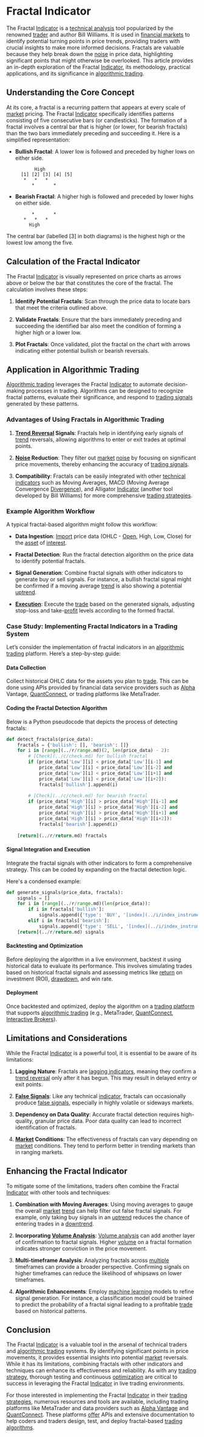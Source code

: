 # Fractal Indicator

The Fractal [Indicator](../i/indicator.md) is a [technical analysis](../t/technical_analysis.md) tool popularized by the renowned [trader](../t/trader.md) and author Bill Williams. It is used in [financial markets](../f/financial_market.md) to identify potential turning points in price trends, providing traders with crucial insights to make more informed decisions. Fractals are valuable because they help break down the [noise](../n/noise.md) in price data, highlighting significant points that might otherwise be overlooked. This article provides an in-depth exploration of the Fractal [Indicator](../i/indicator.md), its methodology, practical applications, and its significance in [algorithmic trading](../a/accountability.md).

## Understanding the Core Concept

At its core, a fractal is a recurring pattern that appears at every scale of [market](../m/market.md) pricing. The Fractal [Indicator](../i/indicator.md) specifically identifies patterns consisting of five consecutive bars (or candlesticks). The formation of a fractal involves a central bar that is higher (or lower, for bearish fractals) than the two bars immediately preceding and succeeding it. Here is a simplified representation:

- **Bullish Fractal**: A lower low is followed and preceded by higher lows on either side.  
  ```
         High
    [1] [2] [3] [4] [5]
     *   *   * 
        *       *
  ```

- **Bearish Fractal**: A higher high is followed and preceded by lower highs on either side.  
  ```
        *       *
     *   *   * 
       High
  ```

The central bar (labelled [3] in both diagrams) is the highest high or the lowest low among the five.

## Calculation of the Fractal Indicator

The Fractal [Indicator](../i/indicator.md) is visually represented on price charts as arrows above or below the bar that constitutes the core of the fractal. The calculation involves these steps:

1. **Identify Potential Fractals**: Scan through the price data to locate bars that meet the criteria outlined above.
   
2. **Validate Fractals**: Ensure that the bars immediately preceding and succeeding the identified bar also meet the condition of forming a higher high or a lower low.

3. **Plot Fractals**: Once validated, plot the fractal on the chart with arrows indicating either potential bullish or bearish reversals.

## Application in Algorithmic Trading

[Algorithmic trading](../a/accountability.md) leverages the Fractal [Indicator](../i/indicator.md) to automate decision-making processes in trading. Algorithms can be designed to recognize fractal patterns, evaluate their significance, and respond to [trading signals](../t/trading_signals.md) generated by these patterns.

### Advantages of Using Fractals in Algorithmic Trading

1. **[Trend Reversal](../t/trend_reversal.md) Signals**: Fractals help in identifying early signals of [trend](../t/trend.md) reversals, allowing algorithms to enter or exit trades at optimal points.

2. **[Noise](../n/noise.md) Reduction**: They filter out [market](../m/market.md) [noise](../n/noise.md) by focusing on significant price movements, thereby enhancing the accuracy of [trading signals](../t/trading_signals.md).

3. **Compatibility**: Fractals can be easily integrated with other [technical indicators](../t/technical_indicator.md) such as Moving Averages, MACD (Moving Average Convergence [Divergence](../d/divergence.md)), and Alligator [Indicator](../i/indicator.md) (another tool developed by Bill Williams) for more comprehensive [trading strategies](../t/trading_strategies.md).

### Example Algorithm Workflow

A typical fractal-based algorithm might follow this workflow:

- **Data Ingestion**: [Import](../i/import.md) price data (OHLC - [Open](../o/open.md), High, Low, Close) for the [asset](../a/asset.md) of [interest](../i/interest.md).

- **Fractal Detection**: Run the fractal detection algorithm on the price data to identify potential fractals.

- **Signal Generation**: Combine fractal signals with other indicators to generate buy or sell signals. For instance, a bullish fractal signal might be confirmed if a moving average [trend](../t/trend.md) is also showing a potential [uptrend](../u/uptrend.md).

- **[Execution](../e/execution.md)**: Execute the [trade](../t/trade.md) based on the generated signals, adjusting stop-loss and take-[profit](../p/profit.md) levels according to the formed fractal.

### Case Study: Implementing Fractal Indicators in a Trading System

Let’s consider the implementation of fractal indicators in an [algorithmic trading](../a/accountability.md) platform. Here’s a step-by-step guide:

#### Data Collection
Collect historical OHLC data for the assets you plan to [trade](../t/trade.md). This can be done using APIs provided by financial data service providers such as [Alpha](../a/alpha.md) Vantage, [QuantConnect](../q/quantconnect.md), or trading platforms like MetaTrader.

#### Coding the Fractal Detection Algorithm
Below is a Python pseudocode that depicts the process of detecting fractals:

```python
def detect_fractals(price_data):
    fractals = {'bullish': [], 'bearish': []}
    for i in [range](../r/range.md)(2, len(price_data) - 2):
        # [Check](../c/check.md) for bullish fractal
        if (price_data['Low'][i] < price_data['Low'][i-1] and 
            price_data['Low'][i] < price_data['Low'][i-2] and 
            price_data['Low'][i] < price_data['Low'][i+1] and 
            price_data['Low'][i] < price_data['Low'][i+2]):
            fractals['bullish'].append(i)
        
        # [Check](../c/check.md) for bearish fractal
        if (price_data['High'][i] > price_data['High'][i-1] and
            price_data['High'][i] > price_data['High'][i-2] and
            price_data['High'][i] > price_data['High'][i+1] and
            price_data['High'][i] > price_data['High'][i+2]):
            fractals['bearish'].append(i)
            
    [return](../r/return.md) fractals
```

#### Signal Integration and Execution
Integrate the fractal signals with other indicators to form a comprehensive strategy. This can be coded by expanding on the fractal detection logic.

Here's a condensed example:

```python
def generate_signals(price_data, fractals):
    signals = []
    for i in [range](../r/range.md)(len(price_data)):
        if i in fractals['bullish']:
            signals.append({'type': 'BUY', '[index](../i/index_instrument.md)': i})
        elif i in fractals['bearish']:
            signals.append({'type': 'SELL', '[index](../i/index_instrument.md)': i})
    [return](../r/return.md) signals
```

#### Backtesting and Optimization
Before deploying the algorithm in a live environment, backtest it using historical data to evaluate its performance. This involves simulating trades based on historical fractal signals and assessing metrics like [return](../r/return.md) on investment (ROI), [drawdown](../d/drawdown.md), and win rate.

#### Deployment
Once backtested and optimized, deploy the algorithm on a [trading platform](../t/trading_platform.md) that supports [algorithmic trading](../a/accountability.md) (e.g., MetaTrader, [QuantConnect](../q/quantconnect.md), [Interactive Brokers](../i/interactive_brokers.md)).

## Limitations and Considerations

While the Fractal [Indicator](../i/indicator.md) is a powerful tool, it is essential to be aware of its limitations:

1. **Lagging Nature**: Fractals are [lagging indicators](../l/lagging_indicators.md), meaning they confirm a [trend reversal](../t/trend_reversal.md) only after it has begun. This may result in delayed entry or exit points.

2. **[False Signals](../f/false_signals_in_trading.md)**: Like any technical [indicator](../i/indicator.md), fractals can occasionally produce [false signals](../f/false_signals_in_trading.md), especially in highly volatile or sideways markets.

3. **Dependency on Data Quality**: Accurate fractal detection requires high-quality, granular price data. Poor data quality can lead to incorrect identification of fractals.

4. **[Market](../m/market.md) Conditions**: The effectiveness of fractals can vary depending on [market](../m/market.md) conditions. They tend to perform better in trending markets than in ranging markets.

## Enhancing the Fractal Indicator

To mitigate some of the limitations, traders often combine the Fractal [Indicator](../i/indicator.md) with other tools and techniques:

1. **Combination with Moving Averages**: Using moving averages to gauge the overall [market](../m/market.md) [trend](../t/trend.md) can help filter out false fractal signals. For example, only taking buy signals in an [uptrend](../u/uptrend.md) reduces the chance of entering trades in a [downtrend](../d/downtrend.md).

2. **Incorporating [Volume Analysis](../v/volume_analysis.md)**: [Volume analysis](../v/volume_analysis.md) can add another layer of confirmation to fractal signals. Higher [volume](../v/volume.md) on a fractal formation indicates stronger conviction in the price movement.

3. **Multi-timeframe Analysis**: Analyzing fractals across [multiple](../m/multiple.md) timeframes can provide a broader perspective. Confirming signals on higher timeframes can reduce the likelihood of whipsaws on lower timeframes.

4. **Algorithmic Enhancements**: Employ [machine learning](../m/machine_learning.md) models to refine signal generation. For instance, a classification model could be trained to predict the probability of a fractal signal leading to a profitable [trade](../t/trade.md) based on historical patterns.

## Conclusion

The Fractal [Indicator](../i/indicator.md) is a valuable tool in the arsenal of technical traders and [algorithmic trading](../a/accountability.md) systems. By identifying significant points in price movements, it provides essential insights into potential [market](../m/market.md) reversals. While it has its limitations, combining fractals with other indicators and techniques can enhance its effectiveness and reliability. As with any [trading strategy](../t/trading_strategy.md), thorough testing and continuous [optimization](../o/optimization.md) are critical to success in leveraging the Fractal [Indicator](../i/indicator.md) in live trading environments.

For those interested in implementing the Fractal [Indicator](../i/indicator.md) in their [trading strategies](../t/trading_strategies.md), numerous resources and tools are available, including trading platforms like MetaTrader and data providers such as [Alpha Vantage](https://www.alphavantage.co/) and [QuantConnect](https://www.quantconnect.com/). These platforms [offer](../o/offer.md) APIs and extensive documentation to help coders and traders design, test, and deploy fractal-based [trading algorithms](../t/trading_algorithms.md).